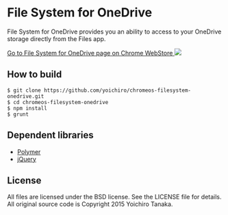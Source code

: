 # File System for OneDrive

File System for OneDrive provides you an ability to access to your OneDrive storage directly from the Files app.

<a target="_blank" href="https://chrome.google.com/webstore/detail/file-system-for-onedrive/jbfdfcehgafdbfpniaimfbfomafoadgo">
  Go to File System for OneDrive page on Chrome WebStore
</a>

<img src="https://raw.githubusercontent.com/yoichiro/chromeos-filesystem-onedrive/master/docs/screenshot_2.png">

## How to build

```
$ git clone https://github.com/yoichiro/chromeos-filesystem-onedrive.git
$ cd chromeos-filesystem-onedrive
$ npm install
$ grunt
```

## Dependent libraries

* [Polymer](https://www.polymer-project.org/)
* [jQuery](http://jquery.com/)

## License

All files are licensed under the BSD license. See the LICENSE file for details.
All original source code is Copyright 2015 Yoichiro Tanaka.